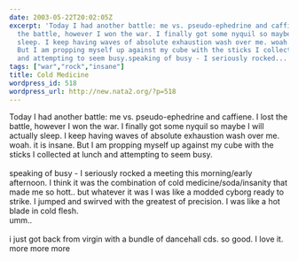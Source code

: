 ```yaml
---
date: 2003-05-22T20:02:05Z
excerpt: 'Today I had another battle: me vs. pseudo-ephedrine and caffiene. I lost
  the battle, however I won the war. I finally got some nyquil so maybe I will actually
  sleep. I keep having waves of absolute exhaustion wash over me. woah. it is insane.
  But I am propping myself up against my cube with the sticks I collected at lunch
  and attempting to seem busy.speaking of busy - I seriously rocked...'
tags: ["war","rock","insane"]
title: Cold Medicine
wordpress_id: 518
wordpress_url: http://new.nata2.org/?p=518
---
```


Today I had another battle: me vs. pseudo-ephedrine and caffiene. I lost the battle, however I won the war. I finally got some nyquil so maybe I will actually sleep. I keep having waves of absolute exhaustion wash over me. woah. it is insane. But I am propping myself up against my cube with the sticks I collected at lunch and attempting to seem busy.<br/><br/>speaking of busy - I seriously rocked a meeting this morning/early afternoon. I think it was the combination of cold medicine/soda/insanity that made me so hott.. but whatever it was I was like a modded cyborg ready to strike. I jumped and swirved with the greatest of precision. I was like a hot blade in cold flesh. 
<br/>umm.. <br/><br/>i just got back from virgin with a bundle of dancehall cds. so good. I love it. more more more
